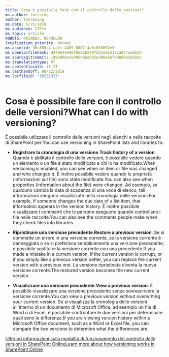 ```yaml
---
title: Cosa è possibile fare con il controllo delle versioni?
ms.author: toresing
author: tomresing
ms.date: 6/21/2018
ms.audience: ITPro
ms.topic: article
ROBOTS: NOINDEX, NOFOLLOW
localization_priority: Normal
ms.assetid: 36c890c4-cafc-4409-8887-4a5c039692e3
ms.openlocfilehash: d479b44e9ef858b0279f2d7e053132a877aabbd2
ms.sourcegitcommit: 1d98db8acb9959aba3b5e308a567ade6b62da56c
ms.translationtype: MT
ms.contentlocale: it-IT
ms.lasthandoff: 08/22/2019
ms.locfileid: "36531327"
---
```

# <a name="what-can-i-do-with-versioning"></a><span data-ttu-id="08cb6-102">Cosa è possibile fare con il controllo delle versioni?</span><span class="sxs-lookup"><span data-stu-id="08cb6-102">What can I do with versioning?</span></span>

<span data-ttu-id="08cb6-103">È possibile utilizzare il controllo delle versioni negli elenchi e nelle raccolte di SharePoint per:</span><span class="sxs-lookup"><span data-stu-id="08cb6-103">You can use versioning in SharePoint lists and libraries to:</span></span>
  
- <span data-ttu-id="08cb6-104">**Registrare la cronologia di una versione**.</span><span class="sxs-lookup"><span data-stu-id="08cb6-104">**Track history of a version**.</span></span> <span data-ttu-id="08cb6-105">Quando è abilitato il controllo delle versioni, è possibile vedere quando un elemento o un file è stato modificato e chi lo ha modificato.</span><span class="sxs-lookup"><span data-stu-id="08cb6-105">When versioning is enabled, you can see when an item or file was changed and who changed it.</span></span> <span data-ttu-id="08cb6-106">È inoltre possibile vedere quando le proprietà (informazioni sul file) sono state modificate.</span><span class="sxs-lookup"><span data-stu-id="08cb6-106">You can also see when properties (information about the file) were changed.</span></span> <span data-ttu-id="08cb6-107">Ad esempio, se qualcuno cambia la data di scadenza di una voce di elenco, tali informazioni vengono visualizzate nella cronologia delle versioni.</span><span class="sxs-lookup"><span data-stu-id="08cb6-107">For example, if someone changes the due date of a list item, that information appears in the version history.</span></span> <span data-ttu-id="08cb6-108">È inoltre possibile visualizzare i commenti che le persone eseguono quando controllano i file nelle raccolte.</span><span class="sxs-lookup"><span data-stu-id="08cb6-108">You can also see the comments people make when they check files into libraries.</span></span> 
    
- <span data-ttu-id="08cb6-109">**Ripristinare una versione precedente**.</span><span class="sxs-lookup"><span data-stu-id="08cb6-109">**Restore a previous version**.</span></span> <span data-ttu-id="08cb6-110">Se si commette un errore in una versione corrente, se la versione corrente è danneggiata o se si preferisce semplicemente una versione precedente, è possibile sostituire la versione corrente con una precedente.</span><span class="sxs-lookup"><span data-stu-id="08cb6-110">If you made a mistake in a current version, if the current version is corrupt, or if you simply like a previous version better, you can replace the current version with a previous one.</span></span> <span data-ttu-id="08cb6-111">La versione ripristinata diventa la nuova versione corrente.</span><span class="sxs-lookup"><span data-stu-id="08cb6-111">The restored version becomes the new current version.</span></span> 
    
- <span data-ttu-id="08cb6-112">**Visualizzare una versione precedente**.</span><span class="sxs-lookup"><span data-stu-id="08cb6-112">**View a previous version**.</span></span> <span data-ttu-id="08cb6-113">È possibile visualizzare una versione precedente senza sovrascrivere la versione corrente.</span><span class="sxs-lookup"><span data-stu-id="08cb6-113">You can view a previous version without overwriting your current version.</span></span> <span data-ttu-id="08cb6-114">Se si visualizza la cronologia delle versioni all'interno di un documento di Microsoft Office, ad esempio un file di Word o di Excel, è possibile confrontare le due versioni per determinare quali sono le differenze.</span><span class="sxs-lookup"><span data-stu-id="08cb6-114">If you are viewing version history within a Microsoft Office document, such as a Word or Excel file, you can compare the two versions to determine what the differences are.</span></span> 
    
[<span data-ttu-id="08cb6-115">Ulteriori informazioni sulla modalità di funzionamento del controllo delle versioni in SharePoint Online</span><span class="sxs-lookup"><span data-stu-id="08cb6-115">Learn more about how versioning works in SharePoint Online</span></span>](https://go.microsoft.com/fwlink/?linkid=875710)
  

